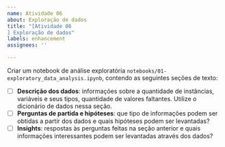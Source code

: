```yaml
---
name: Atividade 06
about: Exploração de dados
title: "[Atividade 06
] Exploração de dados"
labels: enhancement
assignees: ''

---
```


Criar um notebook de análise exploratória `notebooks/01-exploratory_data_analysis.ipynb`, contendo as seguintes seções de texto:

 - [ ] **Descrição dos dados**: informações sobre a quantidade de instâncias, variáveis e seus tipos, quantidade de valores faltantes. Utilize o dicionário de dados nessa seção.
 - [ ]  **Perguntas de partida e hipóteses**: que tipo de informações podem ser obtidas a partir dos dados e quais hipóteses podem ser levantadas?
 - [ ]  **Insights**: respostas às perguntas feitas na seção anterior e quais informações interessantes podem ser levantadas através dos dados?

